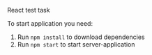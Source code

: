 React test task

To start application you need:
1. Run `npm install` to download dependencies
2. Run ``npm start`` to start server-application
